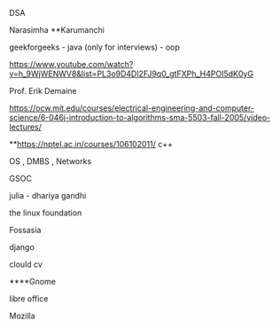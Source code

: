 DSA

Narasimha **Karumanchi

geekforgeeks - java (only for interviews) - oop

https://www.youtube.com/watch?v=h_9WjWENWV8&list=PL3o9D4Dl2FJ9q0_gtFXPh_H4POI5dK0yG

Prof. Erik Demaine

https://ocw.mit.edu/courses/electrical-engineering-and-computer-science/6-046j-introduction-to-algorithms-sma-5503-fall-2005/video-lectures/



**https://nptel.ac.in/courses/106102011/ c++

OS , DMBS , Networks



GSOC   

julia - dhariya gandhi

the linux foundation 

Fossasia

django   

clould cv

****Gnome 

libre office 

Mozilla

